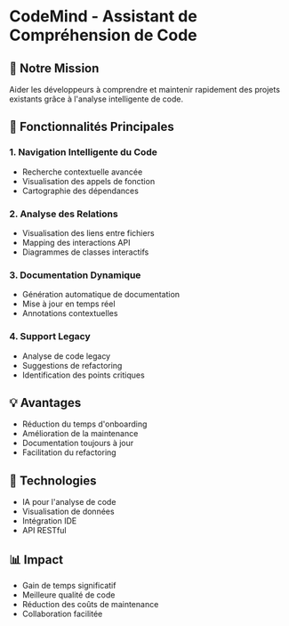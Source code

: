 # CodeMind - Assistant de Compréhension de Code

## 🎯 Notre Mission
Aider les développeurs à comprendre et maintenir rapidement des projets existants grâce à l'analyse intelligente de code.

## 🚀 Fonctionnalités Principales

### 1. Navigation Intelligente du Code
- Recherche contextuelle avancée
- Visualisation des appels de fonction
- Cartographie des dépendances

### 2. Analyse des Relations
- Visualisation des liens entre fichiers
- Mapping des interactions API
- Diagrammes de classes interactifs

### 3. Documentation Dynamique
- Génération automatique de documentation
- Mise à jour en temps réel
- Annotations contextuelles

### 4. Support Legacy
- Analyse de code legacy
- Suggestions de refactoring
- Identification des points critiques

## 💡 Avantages
- Réduction du temps d'onboarding
- Amélioration de la maintenance
- Documentation toujours à jour
- Facilitation du refactoring

## 🔧 Technologies
- IA pour l'analyse de code
- Visualisation de données
- Intégration IDE
- API RESTful

## 📊 Impact
- Gain de temps significatif
- Meilleure qualité de code
- Réduction des coûts de maintenance
- Collaboration facilitée
